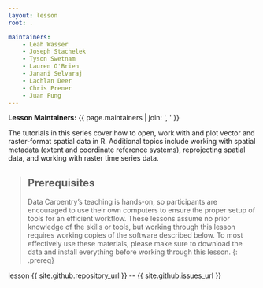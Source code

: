 ```yaml
---
layout: lesson
root: .

maintainers:
    - Leah Wasser
    - Joseph Stachelek
    - Tyson Swetnam
    - Lauren O'Brien
    - Janani Selvaraj
    - Lachlan Deer
    - Chris Prener
    - Juan Fung
---
```


**Lesson Maintainers:** {{ page.maintainers | join: ', ' }}

The tutorials in this series cover how to open, work with and plot vector and raster-format spatial data in R. Additional topics include working with spatial metadata (extent and coordinate reference systems), reprojecting spatial data, and working with raster time series data.

> ## Prerequisites
>
> Data Carpentry’s teaching is hands-on, so participants are encouraged to use their own computers to ensure the proper setup of tools for an efficient workflow. These lessons assume no prior knowledge of the skills or tools, but working through this lesson requires working copies of the software described below. To most effectively use these materials, please make sure to download the data and install everything before working through this lesson.
{: .prereq}

lesson {{ site.github.repository_url }} -- {{ site.github.issues_url }}
